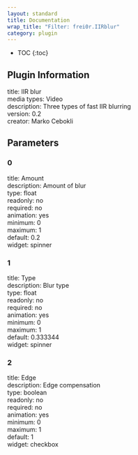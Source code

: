 ```yaml
---
layout: standard
title: Documentation
wrap_title: "Filter: frei0r.IIRblur"
category: plugin
---
```

* TOC
{:toc}

## Plugin Information

title: IIR blur  
media types:
Video  
description: Three types of fast IIR blurring  
version: 0.2  
creator: Marko Cebokli  

## Parameters

### 0

title: Amount    
description:
Amount of blur  
type: float  
readonly: no  
required: no  
animation: yes  
minimum: 0  
maximum: 1  
default: 0.2  
widget: spinner  

### 1

title: Type    
description:
Blur type  
type: float  
readonly: no  
required: no  
animation: yes  
minimum: 0  
maximum: 1  
default: 0.333344  
widget: spinner  

### 2

title: Edge    
description:
Edge compensation  
type: boolean  
readonly: no  
required: no  
animation: yes  
minimum: 0  
maximum: 1  
default: 1  
widget: checkbox  

